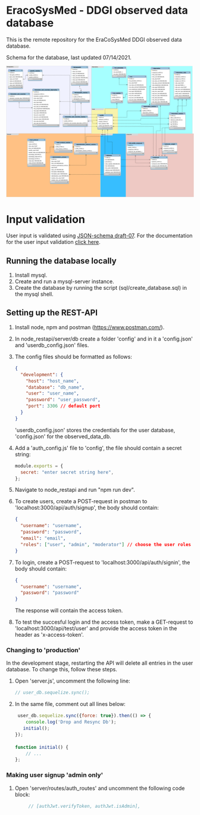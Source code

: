 # EracoSysMed - DDGI observed data database

This is the remote repository for the EraCoSysMed DDGI observed data database.

Schema for the database, last updated 07/14/2021.

<img src="./schema/database_schema_30_06_2021.svg">

# Input validation

User input is validated using [JSON-schema draft-07](http://json-schema.org/draft-07/schema). 
For the documentation for the user input validation [click here](./docs/README.md).

## Running the database locally

1. Install mysql.
2. Create and run a mysql-server instance.
3. Create the database by running the script (sql/create_database.sql) in the mysql shell.

## Setting up the REST-API

1. Install node, npm and postman (https://www.postman.com/).
2. In node_restapi/server/db create a folder 'config' and in it a 'config.json' and 'userdb_config.json' files.
3. The config files should be formatted as follows:

   ```json
   {
     "development": {
       "host": "host_name",
       "database": "db_name",
       "user": "user_name",
       "password": "user_password",
       "port": 3306 // default port
     }
   }
   ```

   'userdb_config.json' stores the credentials for the user database, 'config.json' for the observed_data_db.

4. Add a 'auth_config.js' file to 'config', the file should contain a secret string:
   ```javascript
   module.exports = {
     secret: "enter secret string here",
   };
   ```
5. Navigate to node_restapi and run "npm run dev".
6. To create users, create a POST-request in postman to 'localhost:3000/api/auth/signup', the body should contain:
   ```json
   {
     "username": "username",
     "password": "password",
     "email": "email",
     "roles": ["user", "admin", "moderator"] // choose the user roles
   }
   ```
7. To login, create a POST-request to 'localhost:3000/api/auth/signin', the body should contain:
   ```json
   {
     "username": "username",
     "password": "password"
   }
   ```
   The response will contain the access token.
8. To test the succesful login and the access token, make a GET-request to 'localhost:3000/api/test/user' and provide the access token in the header as 'x-access-token'.

### Changing to 'production'

In the development stage, restarting the API will delete all entries in the user database. To change this, follow these steps.

1. Open 'server.js', uncomment the following line:
   ```javascript
   // user_db.sequelize.sync();
   ```
2. In the same file, comment out all lines below:

   ```javascript
    user_db.sequelize.sync({force: true}).then(() => {
       console.log('Drop and Resync Db');
      initial();
   });

   function initial() {
       // ...
   };
   ```

### Making user signup 'admin only'

1. Open 'server/routes/auth_routes' and uncomment the following code block:

   ```javascript
        // [authJwt.verifyToken, authJwt.isAdmin],
   ```
